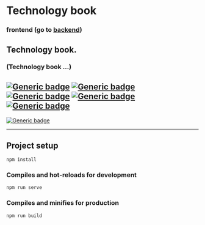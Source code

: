 # Technology book 
### frontend (go to [backend](https://github.com/nijepa/studio88_backend/))

## Technology book.
### (Technology book ...)

## [![Generic badge](https://img.shields.io/badge/HTML-E34F26.svg?style=plastic&logo=HTML5&logoColor=white)](https://developer.mozilla.org/en-US/docs/Web/Guide/HTML/HTML5) [![Generic badge](https://img.shields.io/badge/CSS-blue.svg?style=plastic&logo=CSS3)](https://www.tutorialrepublic.com/css-tutorial/) [![Generic badge](https://img.shields.io/badge/Sass-CC6699?style=plastic&logo=sass&logoColor=white)](https://www.tutorialrepublic.com/css-tutorial/) [![Generic badge](https://img.shields.io/badge/JavaScript-323330.svg?style=plastic&logo=JavaScript)](https://developer.mozilla.org/en-US/docs/Web/JavaScript) [![Generic badge](https://img.shields.io/badge/VUE.js-BRIGHTGREEN.svg?style=plastic&logo=Vue.js)](https://vuejs.org/)

[![Generic badge](https://img.shields.io/badge/Live%20demo%20at-GitHub%20Pages-blueviolet.svg?style=for-the-badge&logo=GitHub)](https://nijepa.github.io/studio88_frontend/#/)

<hr>

## Project setup
```
npm install
```

### Compiles and hot-reloads for development
```
npm run serve
```

### Compiles and minifies for production
```
npm run build
```